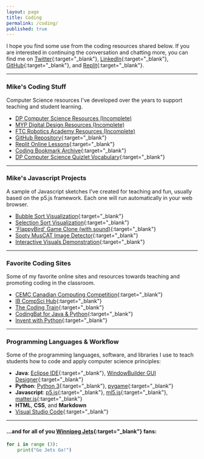 ```yaml
---
layout: page
title: Coding
permalink: /coding/
published: true
---
```


I hope you find some use from the coding resources shared below. If you are interested in continuing the conversation and chatting more, you can find me on [Twitter](https://twitter.com/mvpoirier){:target="_blank"}, [LinkedIn](https://www.linkedin.com/in/mvpoirier8){:target="_blank"}, [GitHub](https://github.com/mvpoirier/){:target="_blank"}, and [Replit](https://replit.com/@mpoirier){:target="_blank"}.

---

### Mike's Coding Stuff
Computer Science resources I've developed over the years to support teaching and student learning.
- [DP Computer Science Resources (Incomplete)](/coding_dp)
- [MYP Digital Design Resources (Incomplete)](/coding_myp)
- [FTC Robotics Academy Resources (Incomplete)](/coding_robots)
- [GitHub Repository](https://github.com/mvpoirier/){:target="_blank"}
- [Replit Online Lessons](https://replit.com/@mpoirier){:target="_blank"}
- [Coding Bookmark Archive](/media/compsci_bookmarks.html){:target="_blank"}
- [DP Computer Science Quizlet Vocabulary](https://quizlet.com/mvpoirier/folders/dp-computer-science){:target="_blank"}

---

### Mike's Javascript Projects
A sample of Javascript sketches I've created for teaching and fun, usually based on the p5.js framework. Each one will run automatically in your web browser.
- [Bubble Sort Visualization](https://raw.githack.com/mvpoirier/Javascript/master/sortingVisualization/bubbleSort.html){:target="_blank"}
- [Selection Sort Visualization](https://raw.githack.com/mvpoirier/Javascript/master/sortingVisualization/selectionSort.html){:target="_blank"}
- ['FlappyBird' Game Clone (with sound)](https://rawcdn.githack.com/mvpoirier/Javascript/10c9ddfab73272a126eefb6ac23b20ef061236a2/flappyBirdClones/WEEK3/index.html){:target="_blank"}
- [Sooty MusCAT Image Detector](https://raw.githack.com/mvpoirier/Javascript/master/sootyDetector/index.html){:target="_blank"}
- [Interactive Visuals Demonstration](https://raw.githack.com/mvpoirier/Javascript/master/squareCircle/index.html){:target="_blank"}

---

### Favorite Coding Sites
Some of my favorite online sites and resources towards teaching and promoting coding in the classroom.
- [CEMC Canadian Computing Competition](https://cemc.uwaterloo.ca/contests/computing.html){:target="_blank"}
- [IB CompSci Hub](http://ib.compscihub.net/){:target="_blank"}
- [The Coding Train](https://thecodingtrain.com/){:target="_blank"}
- [CodingBat for Java & Python](https://codingbat.com/python){:target="_blank"}
- [Invent with Python](https://inventwithpython.com/){:target="_blank"}

---

### Programming Languages & Workflow
Some of the programming languages, software, and libraries I use to teach students how to code and apply computer science principles:
- **Java**: [Eclipse IDE](https://www.eclipse.org/downloads/){:target="_blank"}, [WindowBuilder GUI Designer](https://www.eclipse.org/windowbuilder/download.php){:target="_blank"}
- **Python**: [Python 3](https://www.python.org/downloads/){:target="_blank"}, [pygame](https://www.pygame.org/news){:target="_blank"}
- **Javascript**: [p5.js](https://p5js.org/){:target="_blank"}, [ml5.js](https://ml5js.org/){:target="_blank"}, [matter.js](https://brm.io/matter-js/){:target="_blank"}
- **HTML**, **CSS**, and **Markdown**
- [Visual Studio Code](https://code.visualstudio.com/){:target="_blank"}

---

#### ...and for all of you [Winnipeg Jets](https://www.nhl.com/jets){:target="_blank"} fans:
```python
for i in range (3):
    print("Go Jets Go!")
```